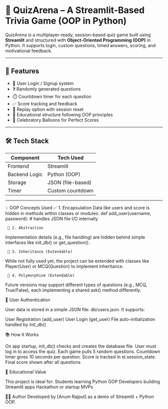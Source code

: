 # 🧠 QuizArena – A Streamlit-Based Trivia Game (OOP in Python)

QuizArena is a multiplayer-ready, session-based quiz game built using **Streamlit** and structured
with **Object-Oriented Programming (OOP)** in Python. It supports login, custom questions, timed answers,
scoring, and motivational feedback.

---

## 🚀 Features

- 🧩 User Login / Signup system
- ❓ Randomly generated questions
- ⏱️ Countdown timer for each question
- ✅ Score tracking and feedback
- 🔁 Replay option with session reset
- 🧠 Educational structure following OOP principles
- 🎈 Celebratory Balloons for Perfect Scores
---

## 🛠️ Tech Stack

| Component      | Tech Used         |
|----------------|-------------------|
| Frontend       | Streamlit         |
| Backend Logic  | Python (OOP)      |
| Storage        | JSON (file-based) |
| Timer          | Custom countdown  |

---

💡 OOP Concepts Used
    ✅ 1. Encapsulation
Data like users and score is hidden in methods within classes or modules.
def add_user(username, password):
    # handles JSON file I/O internally

     🧱 2. Abstraction
Implementation details (e.g., file handling) are hidden behind simple interfaces like init_db() or get_question().

     🔁 3. Inheritance (Extendable)
While not fully used yet, the project can be extended with classes like Player(User) or MCQ(Question) to implement inheritance.

     🔄 4. Polymorphism (Extendable)
Future versions may support different types of questions (e.g., MCQ, True/False), each implementing a shared ask() method differently.

🔐 User Authentication

User data is stored in a simple JSON file: db/users.json.
It supports:

User Registration (add_user)
User Login (get_user)
File auto-initialization handled by init_db()

📚 How It Works

On app startup, init_db() checks and creates the database file.
User must log in to access the quiz.
Each game pulls 5 random questions.
Countdown timer gives 10 seconds per question.
Score is tracked in st.session_state.
Final score shown after all questions


🧠 Educational Value

This project is ideal for:
Students learning Python OOP
Developers building Streamlit apps
Hackathon or startup MVPs

👨‍💻 Author
Developed by [Anum Rajput] as a demo of Streamlit + Python OOP.
